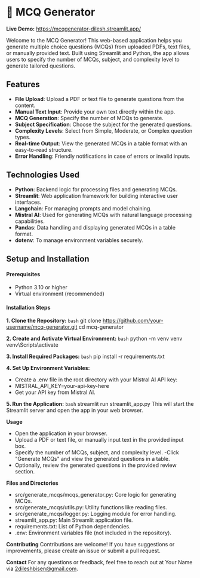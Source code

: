# 📝 MCQ Generator

**Live Demo:** https://mcqgenerator-dilesh.streamlit.app/


Welcome to the MCQ Generator! This web-based application helps you generate multiple choice questions (MCQs) from uploaded PDFs, text files, or manually provided text. Built using Streamlit and Python, the app allows users to specify the number of MCQs, subject, and complexity level to generate tailored questions.

## <b>Features</b>
- **File Upload**: Upload a PDF or text file to generate questions from the content.
- **Manual Text Input**: Provide your own text directly within the app.
- **MCQ Generation**: Specify the number of MCQs to generate.
- **Subject Specification**: Choose the subject for the generated questions.
- **Complexity Levels**: Select from Simple, Moderate, or Complex question types.
- **Real-time Output**: View the generated MCQs in a table format with an easy-to-read structure.
- **Error Handling**: Friendly notifications in case of errors or invalid inputs.

## <b>Technologies Used</b>
- **Python**: Backend logic for processing files and generating MCQs.
- **Streamlit**: Web application framework for building interactive user interfaces.
- **Langchain**: For managing prompts and model chaining.
- **Mistral AI**: Used for generating MCQs with natural language processing capabilities.
- **Pandas**: Data handling and displaying generated MCQs in a table format.
- **dotenv**: To manage environment variables securely.

## <b>Setup and Installation</b>
#### Prerequisites
- Python 3.10 or higher
- Virtual environment (recommended)
#### Installation Steps
<b>1. **Clone the Repository**:</b>
   ```bash```
   git clone https://github.com/your-username/mcq-generator.git
   cd mcq-generator


<b>2. Create and Activate Virtual Environment:</b>
```bash```
   python -m venv venv
   venv\Scripts\activate

<b>3. Install Required Packages:</b>
```bash```
   pip install -r requirements.txt

<b>4. Set Up Environment Variables:</b> 
- Create a .env file in the root directory with your Mistral AI API key:
- MISTRAL_API_KEY=your-api-key-here
- Get your API key from Mistral AI.

<b>5. Run the Application:</b>
```bash```
   streamlit run streamlit_app.py
This will start the Streamlit server and open the app in your web browser.

<b>Usage</b>
- Open the application in your browser.
- Upload a PDF or text file, or manually input text in the provided input box.
- Specify the number of MCQs, subject, and complexity level.
-Click "Generate MCQs" and view the generated questions in a table.
- Optionally, review the generated questions in the provided review section.

<b>Files and Directories</b>
- src/generate_mcqs/mcqs_generator.py: Core logic for generating MCQs.
- src/generate_mcqs/utils.py: Utility functions like reading files.
- src/generate_mcqs/logger.py: Logging module for error handling.
- streamlit_app.py: Main Streamlit application file.
- requirements.txt: List of Python dependencies.
- .env: Environment variables file (not included in the repository).

<b>Contributing</b>
Contributions are welcome! If you have suggestions or improvements, please create an issue or submit a pull request.

<b>Contact</b>
For any questions or feedback, feel free to reach out at Your Name via <a href="2dileshbisen@gmail.com">2dileshbisen@gmail.com</a>.
